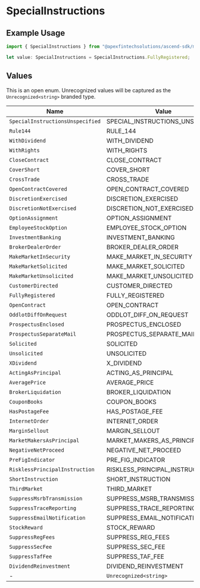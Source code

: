 # SpecialInstructions

## Example Usage

```typescript
import { SpecialInstructions } from "@apexfintechsolutions/ascend-sdk/models/components";

let value: SpecialInstructions = SpecialInstructions.FullyRegistered;
```

## Values

This is an open enum. Unrecognized values will be captured as the `Unrecognized<string>` branded type.

| Name                             | Value                            |
| -------------------------------- | -------------------------------- |
| `SpecialInstructionsUnspecified` | SPECIAL_INSTRUCTIONS_UNSPECIFIED |
| `Rule144`                        | RULE_144                         |
| `WithDividend`                   | WITH_DIVIDEND                    |
| `WithRights`                     | WITH_RIGHTS                      |
| `CloseContract`                  | CLOSE_CONTRACT                   |
| `CoverShort`                     | COVER_SHORT                      |
| `CrossTrade`                     | CROSS_TRADE                      |
| `OpenContractCovered`            | OPEN_CONTRACT_COVERED            |
| `DiscretionExercised`            | DISCRETION_EXERCISED             |
| `DiscretionNotExercised`         | DISCRETION_NOT_EXERCISED         |
| `OptionAssignment`               | OPTION_ASSIGNMENT                |
| `EmployeeStockOption`            | EMPLOYEE_STOCK_OPTION            |
| `InvestmentBanking`              | INVESTMENT_BANKING               |
| `BrokerDealerOrder`              | BROKER_DEALER_ORDER              |
| `MakeMarketInSecurity`           | MAKE_MARKET_IN_SECURITY          |
| `MakeMarketSolicited`            | MAKE_MARKET_SOLICITED            |
| `MakeMarketUnsolicited`          | MAKE_MARKET_UNSOLICITED          |
| `CustomerDirected`               | CUSTOMER_DIRECTED                |
| `FullyRegistered`                | FULLY_REGISTERED                 |
| `OpenContract`                   | OPEN_CONTRACT                    |
| `OddlotDiffOnRequest`            | ODDLOT_DIFF_ON_REQUEST           |
| `ProspectusEnclosed`             | PROSPECTUS_ENCLOSED              |
| `ProspectusSeparateMail`         | PROSPECTUS_SEPARATE_MAIL         |
| `Solicited`                      | SOLICITED                        |
| `Unsolicited`                    | UNSOLICITED                      |
| `XDividend`                      | X_DIVIDEND                       |
| `ActingAsPrincipal`              | ACTING_AS_PRINCIPAL              |
| `AveragePrice`                   | AVERAGE_PRICE                    |
| `BrokerLiquidation`              | BROKER_LIQUIDATION               |
| `CouponBooks`                    | COUPON_BOOKS                     |
| `HasPostageFee`                  | HAS_POSTAGE_FEE                  |
| `InternetOrder`                  | INTERNET_ORDER                   |
| `MarginSellout`                  | MARGIN_SELLOUT                   |
| `MarketMakersAsPrincipal`        | MARKET_MAKERS_AS_PRINCIPAL       |
| `NegativeNetProceed`             | NEGATIVE_NET_PROCEED             |
| `PreFigIndicator`                | PRE_FIG_INDICATOR                |
| `RisklessPrincipalInstruction`   | RISKLESS_PRINCIPAL_INSTRUCTION   |
| `ShortInstruction`               | SHORT_INSTRUCTION                |
| `ThirdMarket`                    | THIRD_MARKET                     |
| `SuppressMsrbTransmission`       | SUPPRESS_MSRB_TRANSMISSION       |
| `SuppressTraceReporting`         | SUPPRESS_TRACE_REPORTING         |
| `SuppressEmailNotification`      | SUPPRESS_EMAIL_NOTIFICATION      |
| `StockReward`                    | STOCK_REWARD                     |
| `SuppressRegFees`                | SUPPRESS_REG_FEES                |
| `SuppressSecFee`                 | SUPPRESS_SEC_FEE                 |
| `SuppressTafFee`                 | SUPPRESS_TAF_FEE                 |
| `DividendReinvestment`           | DIVIDEND_REINVESTMENT            |
| -                                | `Unrecognized<string>`           |